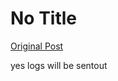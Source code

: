 # No Title

[Original Post](https://discourse.onlinedegree.iitm.ac.in/t/169029/660)

<p>yes logs will be sentout</p>